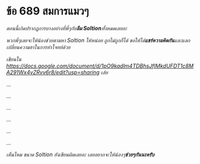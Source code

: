 # ข้อ 689 สมการแมวๆ


*ตอนนี้เกิดปรากฏการบางอย่างที่พี่ๆกับ**ลืม Soltion**ทั้งหมดเลยอะ*

*พวกพี่ๆเลยจะให้น้องช่วยตามหา Soltion ให้หน่อย ถูกไม่ถูกก็ได้ ขอให้ได้**แชร์ความคิดกัน**และแลกเปลี่ยนความฮาในการทำโจทย์ด้วย*

*เขียนใน https://docs.google.com/document/d/1pO9kadlm4TDBhsJfIMkdUFDT1c8MA291Wx4vZRvv6r8/edit?usp=sharing เล้ย*

...

...

...

...

...

...

*เห็นไหม ขนาด Soltion ยังเขียนผิดเลยอะ เลยอยากจะให้น้องๆ**ช่วยๆกันนะครับ***

